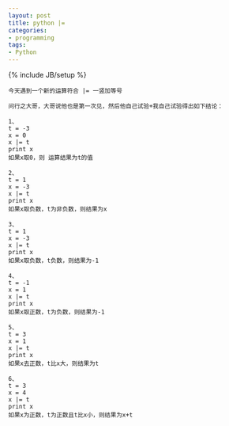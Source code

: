 ```yaml
---
layout: post
title: python |=
categories:
- programming
tags:
- Python
---
```

{% include JB/setup %}

    今天遇到一个新的运算符合 |= 一竖加等号

    问行之大哥，大哥说他也是第一次见，然后他自己试验+我自己试验得出如下结论：

    1、
    t = -3
    x = 0
    x |= t
    print x
    如果x取0，则 运算结果为t的值

    2、
    t = 1
    x = -3
    x |= t
    print x
    如果x取负数，t为非负数，则结果为x

    3、
    t = 1
    x = -3
    x |= t
    print x
    如果x取负数，t负数，则结果为-1

    4、
    t = -1
    x = 1
    x |= t
    print x
    如果x取正数，t为负数，则结果为-1

    5、
    t = 3
    x = 1
    x |= t
    print x
    如果x去正数，t比x大，则结果为t

    6、
    t = 3
    x = 4
    x |= t
    print x
    如果x为正数，t为正数且t比x小，则结果为x+t
